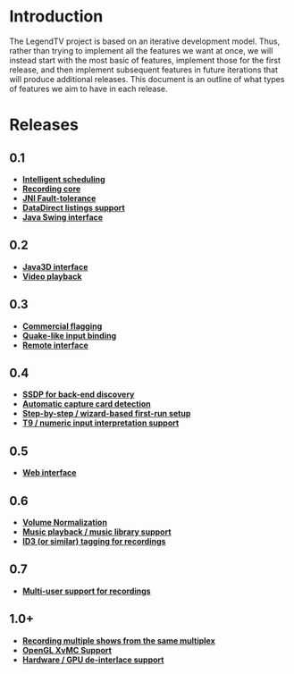 # Introduction #
The LegendTV project is based on an iterative development model. Thus, rather than trying to implement all the features we want at once, we will instead start with the most basic of features, implement those for the first release, and then implement subsequent features in future iterations that will produce additional releases. This document is an outline of what types of features we aim to have in each release.

# Releases #
## 0.1 ##
  * **[Intelligent scheduling](Scheduler.md)**
  * **[Recording core](Recorder.md)**
  * **[JNI Fault-tolerance](FaultTolerance.md)**
  * **[DataDirect listings support](ListingsGrabber.md)**
  * **[Java Swing interface](InterfaceSwing.md)**

## 0.2 ##
  * **[Java3D interface](Java3D.md)**
  * **[Video playback](Player.md)**

## 0.3 ##
  * **[Commercial flagging](CommercialSkip.md)**
  * **[Quake-like input binding](QuakeKeyBinding.md)**
  * **[Remote interface](InterfaceRemote.md)**

## 0.4 ##
  * **[SSDP for back-end discovery](SSDPDiscovery.md)**
  * **[Automatic capture card detection](CaptureCardDetection.md)**
  * **[Step-by-step / wizard-based first-run setup](FirstRunWizard.md)**
  * **[T9 / numeric input interpretation support](NumericInputInterpreter.md)**

## 0.5 ##
  * **[Web interface](InterfaceWeb.md)**

## 0.6 ##
  * **[Volume Normalization](VolumeNormalization.md)**
  * **[Music playback / music library support](MusicPlayback.md)**
  * **[ID3 (or similar) tagging for recordings](VideoTags.md)**

## 0.7 ##
  * **[Multi-user support for recordings](MultiUserSupport.md)**

## 1.0+ ##
  * **[Recording multiple shows from the same multiplex](SharedMultiplexRecording.md)**
  * **[OpenGL XvMC Support](OpenGLXvMC.md)**
  * **[Hardware / GPU de-interlace support](HardwareDeinterlace.md)**